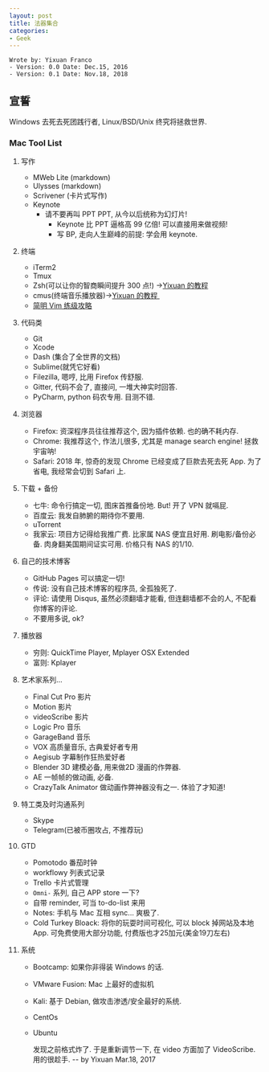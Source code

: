 ```yaml
---
layout: post
title: 法器集合
categories:
- Geek
---
```


	Wrote by: Yixuan Franco
	- Version: 0.0 Date: Dec.15, 2016
	- Version: 0.1 Date: Nov.18, 2018


## 宣誓
Windows 去死去死团践行者, Linux/BSD/Unix 终究将拯救世界. 


### Mac Tool List

1.  写作
	* MWeb Lite (markdown)
	* Ulysses (markdown)
	* Scrivener (卡片式写作)
	* Keynote
		* 请不要再叫 PPT PPT, 从今以后统称为幻灯片! 
			* Keynote 比 PPT 逼格高 99 亿倍! 可以直接用来做视频!
			* 写 BP, 走向人生巅峰的前提: 学会用 keynote.

2. 终端
	* iTerm2 
	* Tmux
	* Zsh(可以让你的智商瞬间提升 300 点!) →[Yixuan 的教程][1]  
	* cmus(终端音乐播放器)→[Yixuan 的教程 ][2] 
	* [简明 Vim 练级攻略][3]

3. 代码类
	* Git 
	* Xcode
	* Dash (集合了全世界的文档)
	* Sublime(就凭它好看)
	* Filezilla, 嗯哼, 比用 Firefox 传舒服.
	* Gitter, 代码不会了, 直接问, 一堆大神实时回答.
	* PyCharm, python 码农专用. 目测不错.

4. 浏览器
	* Firefox: 资深程序员往往推荐这个, 因为插件依赖. 也的确不耗内存.
	* Chrome: 我推荐这个, 作法儿很多, 尤其是 manage search engine! 拯救宇宙呐!
	* Safari: 2018 年, 惊奇的发现 Chrome 已经变成了巨款去死去死 App. 为了省电, 我经常会切到 Safari 上.  

5. 下载 + 备份
	* 七牛: 命令行搞定一切, 图床首推备份地. But! 开了 VPN 就嗝屁.
	* 百度云: 我发自肺腑的期待你不要用.   
	* uTorrent
	* 我家云: 项目方记得给我推广费. 比家属 NAS 便宜且好用. 刷电影/备份必备. 肉身翻美国期间证实可用. 价格只有 NAS 的1/10. 

6. 自己的技术博客
	* GitHub Pages 可以搞定一切!
	* 传说: 没有自己技术博客的程序员, 全孤独死了. 
	* 评论: 请使用 Disqus, 虽然必须翻墙才能看, 但连翻墙都不会的人, 不配看你博客的评论.
	* 不要用多说, ok? 

7. 播放器
	* 穷则: QuickTime Player, Mplayer OSX Extended
	* 富则: Kplayer

8. 艺术家系列...
	* Final Cut Pro 影片
	* Motion 影片
	* videoScribe 影片
	* Logic Pro 音乐
	* GarageBand 音乐
	* VOX 高质量音乐, 古典爱好者专用
	* Aegisub 字幕制作狂热爱好者
	* Blender 3D 建模必备, 用来做2D 漫画的作弊器. 
	* AE 一帧帧的做动画, 必备. 
	* CrazyTalk Animator 做动画作弊神器没有之一. 体验了才知道!          

9. 特工类及时沟通系列
	* Skype 
	* Telegram(已被币圈攻占, 不推荐玩)

10. GTD
	* Pomotodo 番茄时钟
	* workflowy 列表式记录
	* Trello 卡片式管理
	* `Omni-` 系列, 自己 APP store 一下?
	* 自带 reminder, 可当 to-do-list 来用 
	* Notes: 手机与 Mac 互相 sync... 爽极了.
	* Cold Turkey Bloack: 将你的玩耍时间可视化, 可以 block 掉网站及本地 App. 可免费使用大部分功能, 付费版也才25加元(美金19刀左右)

11. 系统
	* Bootcamp: 如果你非得装 Windows 的话.
	* VMware Fusion: Mac 上最好的虚拟机
	* Kali: 基于 Debian, 做攻击渗透/安全最好的系统.
	* CentOs
	* Ubuntu



		发现之前格式炸了. 于是重新调节一下, 在 video 方面加了 VideoScribe. 
		用的很趁手. -- by Yixuan Mar.18, 2017





[1]:	http://yixuan.li/geek/2016/11/24/ZSH/
[2]:	http://yixuan.li/geek/2016/04/20/moc/
[3]:	http://coolshell.cn/articles/5426.htm
